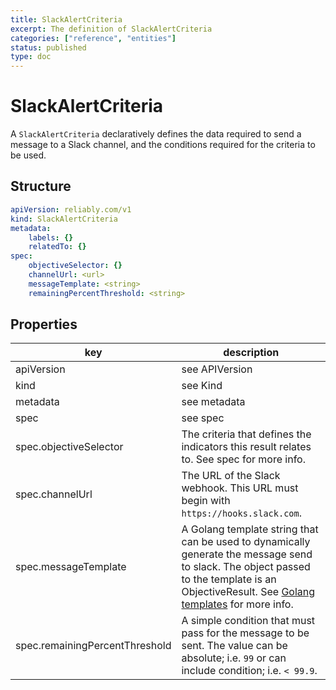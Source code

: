 ```yaml
---
title: SlackAlertCriteria
excerpt: The definition of SlackAlertCriteria
categories: ["reference", "entities"]
status: published
type: doc
---
```

# SlackAlertCriteria

A `SlackAlertCriteria` declaratively defines the data required to send a message to a Slack channel, and the conditions required for the criteria to be used.

## Structure

```yaml
apiVersion: reliably.com/v1
kind: SlackAlertCriteria
metadata:
    labels: {}
    relatedTo: {}
spec:
    objectiveSelector: {}
    channelUrl: <url>
    messageTemplate: <string>
    remainingPercentThreshold: <string>
```

## Properties
| key | description |
|---|---|
| apiVersion | see <g-link to="/reference/entities#apiVersion">APIVersion</g-link> |
| kind | see <g-link to="/reference/entities#kind">Kind</g-link> |
| metadata | see <g-link to="/reference/entities/#metadata">metadata</g-link> |
| spec | see <g-link to="/reference/entities#spec">spec</g-link> |
| spec.objectiveSelector | The criteria that defines the indicators this result relates to. See <g-link to="/reference/entities#selectors">spec</g-link> for more info. |
| spec.channelUrl | The URL of the Slack webhook. This URL must begin with `https://hooks.slack.com`. |
| spec.messageTemplate | A Golang template string that can be used to dynamically generate the message send to slack. The object passed to the template is an <g-link to="/reference/entities/objectiveresult/">ObjectiveResult</g-link>. See [Golang templates](https://pkg.go.dev/text/template) for more info. |
| spec.remainingPercentThreshold | A simple condition that must pass for the message to be sent. The value can be absolute; i.e. `99` or can include condition; i.e. `< 99.9`. |
